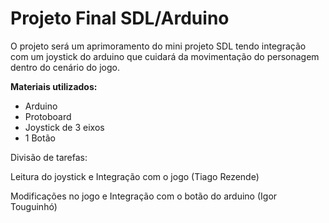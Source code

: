 # Projeto Final SDL/Arduino

O projeto será um aprimoramento do mini projeto SDL tendo integração com um joystick do arduino que
cuidará da movimentação do personagem dentro do cenário do jogo.

**Materiais utilizados:**
 * Arduino 
 * Protoboard
 * Joystick de 3 eixos
 * 1 Botão
 
 Divisão de tarefas:
 
  Leitura do joystick e Integração com o jogo (Tiago Rezende)
  
  Modificações no jogo e Integração com o botão do arduino (Igor Touguinhó) 

